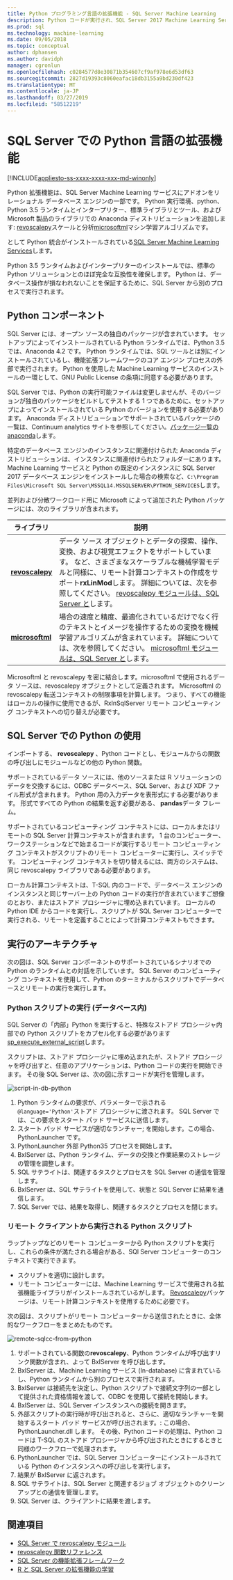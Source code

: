 ```yaml
---
title: Python プログラミング言語の拡張機能 - SQL Server Machine Learning
description: Python コードが実行され、SQL Server 2017 Machine Learning Services での組み込みの Python ライブラリについて説明します。
ms.prod: sql
ms.technology: machine-learning
ms.date: 09/05/2018
ms.topic: conceptual
author: dphansen
ms.author: davidph
manager: cgronlun
ms.openlocfilehash: c0284577d8e30871b354607cf9af978e6d53df63
ms.sourcegitcommit: 2827d19393c8060eafac18db3155a9bd230df423
ms.translationtype: MT
ms.contentlocale: ja-JP
ms.lasthandoff: 03/27/2019
ms.locfileid: "58512219"
---
```

# <a name="python-language-extension-in-sql-server"></a>SQL Server での Python 言語の拡張機能
[!INCLUDE[appliesto-ss-xxxx-xxxx-xxx-md-winonly](../../includes/appliesto-ss-xxxx-xxxx-xxx-md-winonly.md)]

Python 拡張機能は、SQL Server Machine Learning サービスにアドオンをリレーショナル データベース エンジンの一部です。 Python 実行環境、python、Python 3.5 ランタイムとインタープリター、標準ライブラリとツール、および Microsoft 製品のライブラリでの Anaconda ディストリビューションを追加します: [revoscalepy](../python/ref-py-revoscalepy.md)スケールと分析[microsoftml](../python/ref-py-microsoftml.md)マシン学習アルゴリズムです。 

として Python 統合がインストールされている[SQL Server Machine Learning Services](../what-is-sql-server-machine-learning.md)します。

Python 3.5 ランタイムおよびインタープリターのインストールでは、標準の Python ソリューションとのほぼ完全な互換性を確保します。 Python は、データベース操作が損なわれないことを保証するために、SQL Server から別のプロセスで実行されます。

## <a name="python-components"></a>Python コンポーネント

SQL Server には、オープン ソースの独自のパッケージが含まれています。 セットアップによってインストールされている Python ランタイムでは、Python 3.5 では、Anaconda 4.2 です。 Python ランタイムでは、SQL ツールとは別にインストールされているし、機能拡張フレームワークのコア エンジン プロセスの外部で実行されます。 Python を使用した Machine Learning サービスのインストールの一環として、GNU Public License の条項に同意する必要があります。 

SQL Server では、Python の実行可能ファイルは変更しませんが、そのバージョンが独自のパッケージをビルドしてテストする 1 つであるために、セットアップによってインストールされている Python のバージョンを使用する必要があります。 Anaconda ディストリビューションでサポートされているパッケージの一覧は、Continuum analytics サイトを参照してください。[パッケージ一覧の anaconda](https://docs.continuum.io/anaconda/packages/pkg-docs)します。

特定のデータベース エンジンのインスタンスに関連付けられた Anaconda ディストリビューションは、インスタンスに関連付けられたフォルダーにあります。 Machine Learning サービスと Python の既定のインスタンスに SQL Server 2017 データベース エンジンをインストールした場合の検索など、`C:\Program Files\Microsoft SQL Server\MSSQL14.MSSQLSERVER\PYTHON_SERVICES`します。

並列および分散ワークロード用に Microsoft によって追加された Python パッケージには、次のライブラリが含まれます。

| ライブラリ | 説明 |
|---------|-------------|
| [**revoscalepy**](https://docs.microsoft.com/machine-learning-server/python-reference/revoscalepy/revoscalepy-package) | データ ソース オブジェクトとデータの探索、操作、変換、および視覚エフェクトをサポートしています。 など、さまざまなスケーラブルな機械学習モデルと同様に、リモート計算コンテキストの作成をサポート**rxLinMod**します。 詳細については、次を参照してください。 [revoscalepy モジュールは、SQL Server と](../python/ref-py-revoscalepy.md)します。  |
| [**microsoftml**](https://docs.microsoft.com/machine-learning-server/python-reference/microsoftml/microsoftml-package) | 場合の速度と精度、最適化されているだけでなく行のテキストとイメージを操作するための変換を機械学習アルゴリズムが含まれています。 詳細については、次を参照してください。 [microsoftml モジュールは、SQL Server と](../python/ref-py-microsoftml.md)します。 |

Microsoftml と revoscalepy を密に結合します。microsoftml で使用されるデータ ソースは、revoscalepy オブジェクトとして定義されます。 Microsoftml の revoscalepy 転送コンテキストの制限事項を計算します。 つまり、すべての機能はローカルの操作に使用できるが、RxInSqlServer リモート コンピューティング コンテキストへの切り替えが必要です。

## <a name="using-python-in-sql-server"></a>SQL Server での Python の使用

インポートする、 **revoscalepy** 、Python コードとし、モジュールからの関数の呼び出しにモジュールなどの他の Python 関数。

サポートされているデータ ソースには、他のソースまたは R ソリューションのデータを交換するには、ODBC データベース、SQL Server、および XDF ファイル形式が含まれます。 Python 用の入力データを表形式にする必要があります。 形式ですべての Python の結果を返す必要がある、 **pandas**データ フレーム。

サポートされているコンピューティング コンテキストには、ローカルまたはリモートの SQL Server 計算コンテキストが含まれます。 1 台のコンピューター、ワークステーションなどで始まるコードが実行するリモート コンピューティング コンテキストがスクリプトのリモート コンピューターに実行し、スイッチです。 コンピューティング コンテキストを切り替えるには、両方のシステムは、同じ revoscalepy ライブラリである必要があります。

ローカル計算コンテキストは、T-SQL 内のコードで、データベース エンジンのインスタンスと同じサーバー上の Python コードの実行が含まれていますご想像のとおり、またはストアド プロシージャに埋め込まれています。 ローカルの Python IDE からコードを実行し、スクリプトが SQL Server コンピューターで実行される、リモートを定義することによって計算コンテキストもできます。

## <a name="execution-architecture"></a>実行のアーキテクチャ

次の図は、SQL Server コンポーネントのサポートされているシナリオでの Python のランタイムとの対話を示しています。 SQL Server のコンピューティング コンテキストを使用して、Python のターミナルからスクリプトでデータベースとリモートの実行を実行します。

### <a name="python-scripts-executed-in-database"></a>Python スクリプトの実行 (データベース内)

SQL Server の「内部」Python を実行すると、特殊なストアド プロシージャ内部での Python スクリプトをカプセル化する必要があります[sp_execute_external_script](../../relational-databases/system-stored-procedures/sp-execute-external-script-transact-sql.md)します。

スクリプトは、ストアド プロシージャに埋め込まれたが、ストアド プロシージャを呼び出すと、任意のアプリケーションは、Python コードの実行を開始できます。  その後 SQL Server は、次の図に示すコードが実行を管理します。

![script-in-db-python](../../advanced-analytics/python/media/script-in-db-python2.png)

1. Python ランタイムの要求が、パラメーターで示される`@language='Python'`ストアド プロシージャに渡されます。 SQL Server では、この要求をスタート パッド サービスに送信します。
2. スタート パッド サービスが適切なランチャー; を開始します。この場合、PythonLauncher です。
3. PythonLauncher 外部 Python35 プロセスを開始します。
4. BxlServer は、Python ランタイム、データの交換と作業結果のストレージの管理を調整します。
5. SQL サテライトは、関連するタスクとプロセスを SQL Server の通信を管理します。
6. BxlServer は、SQL サテライトを使用して、状態と SQL Server に結果を通信します。
7. SQL Server では、結果を取得し、関連するタスクとプロセスを閉じます。

### <a name="python-scripts-executed-from-a-remote-client"></a>リモート クライアントから実行される Python スクリプト

ラップトップなどのリモート コンピューターから Python スクリプトを実行し、これらの条件が満たされる場合がある、SQl Server コンピューターのコンテキストで実行できます。

+ スクリプトを適切に設計します。
+ リモート コンピューターには、Machine Learning サービスで使用される拡張機能ライブラリがインストールされているがします。 [Revoscalepy](../python/ref-py-revoscalepy.md)パッケージは、リモート計算コンテキストを使用するために必要です。

次の図は、スクリプトがリモート コンピューターから送信されたときに、全体的なワークフローをまとめたものです。

![remote-sqlcc-from-python](../../advanced-analytics/python/media/remote-sqlcc-from-python3.png)

1. サポートされている関数の**revoscalepy**、Python ランタイムが呼び出すリンク関数が含まれ、よって BxlServer を呼び出します。
2. BxlServer は、Machine Learning サービス (In-database) に含まれているし、Python ランタイムから別のプロセスで実行されます。
3. BxlServer は接続先を決定し、Python スクリプトで接続文字列の一部として提供された資格情報を渡して、ODBC を使用して接続を開始します。
4. BxlServer は、SQL Server インスタンスへの接続を開きます。
5. 外部スクリプトの実行時が呼び出されると、さらに、適切なランチャーを開始するスタート パッド サービスが呼び出されます。: この場合、PythonLauncher.dll します。 その後、Python コードの処理は、Python コードは T-SQL のストアド プロシージャから呼び出されたときにするときと同様のワークフローで処理されます。
6. PythonLauncher では、SQL Server コンピューターにインストールされている Python のインスタンスへの呼び出しを実行します。
7. 結果が BxlServer に返されます。
8. SQL サテライトは、SQL Server と関連するジョブ オブジェクトのクリーンアップとの通信を管理します。
9. SQL Server は、クライアントに結果を渡します。

## <a name="see-also"></a>関連項目

+ [SQL Server で revoscalepy モジュール](../python/ref-py-revoscalepy.md)
+ [revoscalepy 関数リファレンス](https://docs.microsoft.com/r-server/python-reference/revoscalepy/revoscalepy-package) 
+ [SQL Server の機能拡張フレームワーク](extensibility-framework.md)
+ [R と SQL Server の拡張機能の学習](extension-r.md)